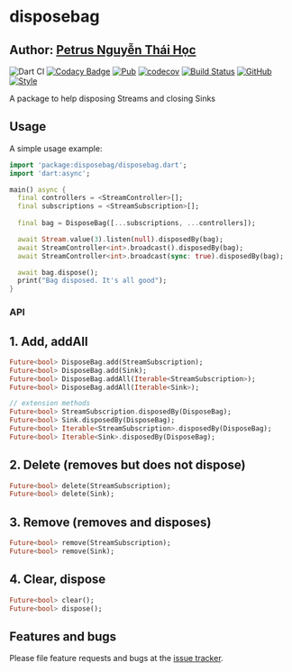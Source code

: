 # disposebag

## Author: [Petrus Nguyễn Thái Học](https://github.com/hoc081098)

![Dart CI](https://github.com/hoc081098/disposebag/workflows/Dart%20CI/badge.svg)
[![Codacy Badge](https://api.codacy.com/project/badge/Grade/335930f9b71d4564b5523ccc788663f9)](https://app.codacy.com/manual/hoc081098/disposebag?utm_source=github.com&utm_medium=referral&utm_content=hoc081098/disposebag&utm_campaign=Badge_Grade_Dashboard)
[![Pub](https://img.shields.io/pub/v/disposebag)](https://pub.dev/packages/disposebag)
[![codecov](https://codecov.io/gh/hoc081098/disposebag/branch/master/graph/badge.svg)](https://codecov.io/gh/hoc081098/disposebag)
[![Build Status](https://travis-ci.org/hoc081098/disposebag.svg?branch=master)](https://travis-ci.org/hoc081098/disposebag)
[![GitHub](https://img.shields.io/github/license/hoc081098/disposebag?color=4EB1BA)](https://opensource.org/licenses/MIT)
[![Style](https://img.shields.io/badge/style-pedantic-40c4ff.svg)](https://github.com/dart-lang/pedantic)

A package to help disposing Streams and closing Sinks

## Usage

A simple usage example:

```dart
import 'package:disposebag/disposebag.dart';
import 'dart:async';

main() async {
  final controllers = <StreamController>[];
  final subscriptions = <StreamSubscription>[];
 
  final bag = DisposeBag([...subscriptions, ...controllers]);

  await Stream.value(3).listen(null).disposedBy(bag);
  await StreamController<int>.broadcast().disposedBy(bag);
  await StreamController<int>.broadcast(sync: true).disposedBy(bag);

  await bag.dispose();
  print("Bag disposed. It's all good");
}
```

### API

## 1. Add, addAll

```dart
Future<bool> DisposeBag.add(StreamSubscription);
Future<bool> DisposeBag.add(Sink);
Future<bool> DisposeBag.addAll(Iterable<StreamSubscription>);
Future<bool> DisposeBag.addAll(Iterable<Sink>);

// extension methods
Future<bool> StreamSubscription.disposedBy(DisposeBag);
Future<bool> Sink.disposedBy(DisposeBag);
Future<bool> Iterable<StreamSubscription>.disposedBy(DisposeBag);
Future<bool> Iterable<Sink>.disposedBy(DisposeBag);
```

## 2. Delete (removes but does not dispose)

```dart
Future<bool> delete(StreamSubscription);
Future<bool> delete(Sink);
```

## 3. Remove (removes and disposes)

```dart
Future<bool> remove(StreamSubscription);
Future<bool> remove(Sink);
```

## 4. Clear, dispose

```dart
Future<bool> clear();
Future<bool> dispose();
```

## Features and bugs

Please file feature requests and bugs at the [issue tracker][tracker].

[tracker]: https://github.com/hoc081098/disposebag/issues/new
